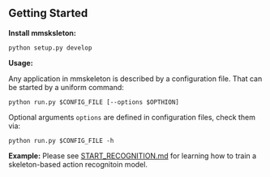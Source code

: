 ## Getting Started

**Install mmsksleton:**
``` shell
python setup.py develop
```

**Usage:**

Any application in mmskeleton is described by a configuration file. That can be started by a uniform command:
``` shell
python run.py $CONFIG_FILE [--options $OPTHION]
```
Optional arguments `options` are defined in configuration files,
check them via:
``` shell
python run.py $CONFIG_FILE -h
```

**Example:**
Please see [START_RECOGNITION.md](../doc/START_RECOGNITION.md) for learning how to train a skeleton-based action recognitoin model.